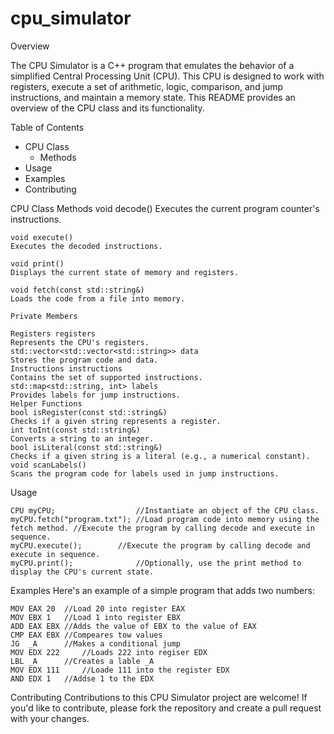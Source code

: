 # cpu_simulator
Overview

The CPU Simulator is a C++ program that emulates the behavior of a simplified Central Processing Unit (CPU). 
This CPU is designed to work with registers, execute a set of arithmetic, logic, comparison, and jump instructions, and maintain a memory state. 
This README provides an overview of the CPU class and its functionality.

Table of Contents
  * CPU Class
  	* Methods
  * Usage
  * Examples
  * Contributing
    
CPU Class
Methods
	void decode()
	Executes the current program counter's instructions.

	void execute()
	Executes the decoded instructions.

	void print()
	Displays the current state of memory and registers.

	void fetch(const std::string&)
	Loads the code from a file into memory.
	
	Private Members

	Registers registers
	Represents the CPU's registers.
	std::vector<std::vector<std::string>> data
	Stores the program code and data.
	Instructions instructions
	Contains the set of supported instructions.
	std::map<std::string, int> labels
	Provides labels for jump instructions.
	Helper Functions
	bool isRegister(const std::string&)
	Checks if a given string represents a register.
	int toInt(const std::string&)
	Converts a string to an integer.
	bool isLiteral(const std::string&)
	Checks if a given string is a literal (e.g., a numerical constant).
	void scanLabels()
	Scans the program code for labels used in jump instructions.
Usage
 
	CPU myCPU;                  //Instantiate an object of the CPU class.          
	myCPU.fetch("program.txt"); //Load program code into memory using the fetch method. //Execute the program by calling decode and execute in sequence.
	myCPU.execute();	    //Execute the program by calling decode and execute in sequence.
	myCPU.print();              //Optionally, use the print method to display the CPU's current state.

Examples
Here's an example of a simple program that adds two numbers:
	
 	MOV EAX 20	//Load 20 into register EAX
	MOV EBX 1	//Load 1 into register EBX
	ADD EAX EBX	//Adds the value of EBX to the value of EAX
	CMP EAX EBX	//Compeares tow values
	JG  _A 		//Makes a conditional jump
	MOV EDX 222 	//Loads 222 into regiser EDX
	LBL _A		//Creates a lable _A
	MOV EDX 111 	//Loade 111 into the register EDX
	AND EDX 1	//Addse 1 to the EDX

Contributing
Contributions to this CPU Simulator project are welcome!
If you'd like to contribute, please fork the repository and create a pull request with your changes.
